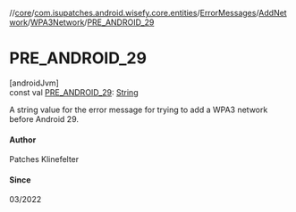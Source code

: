 //[core](../../../../../index.md)/[com.isupatches.android.wisefy.core.entities](../../../index.md)/[ErrorMessages](../../index.md)/[AddNetwork](../index.md)/[WPA3Network](index.md)/[PRE_ANDROID_29](-p-r-e_-a-n-d-r-o-i-d_29.md)

# PRE_ANDROID_29

[androidJvm]\
const val [PRE_ANDROID_29](-p-r-e_-a-n-d-r-o-i-d_29.md): [String](https://kotlinlang.org/api/latest/jvm/stdlib/kotlin/-string/index.html)

A string value for the error message for trying to add a WPA3 network before Android 29.

#### Author

Patches Klinefelter

#### Since

03/2022

